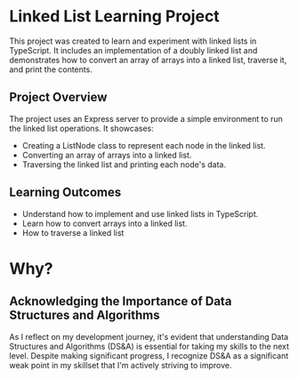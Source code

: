 # Linked List Learning Project

This project was created to learn and experiment with linked lists in TypeScript. It includes an implementation of a doubly linked list and demonstrates how to convert an array of arrays into a linked list, traverse it, and print the contents.

## Project Overview

The project uses an Express server to provide a simple environment to run the linked list operations. It showcases:

- Creating a ListNode class to represent each node in the linked list.
- Converting an array of arrays into a linked list.
- Traversing the linked list and printing each node's data.

## Learning Outcomes

- Understand how to implement and use linked lists in TypeScript.
- Learn how to convert arrays into a linked list.
- How to traverse a linked list

# Why?

## Acknowledging the Importance of Data Structures and Algorithms

As I reflect on my development journey, it's evident that understanding Data Structures and Algorithms (DS&A) is essential for taking my skills to the next level. Despite making significant progress, I recognize DS&A as a significant weak point in my skillset that I'm actively striving to improve.
